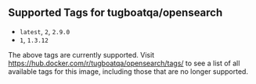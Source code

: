 ## Supported Tags for tugboatqa/opensearch

* `latest`, `2`, `2.9.0`
* `1`, `1.3.12`

The above tags are currently supported. Visit https://hub.docker.com/r/tugboatqa/opensearch/tags/ to see a list of all available tags for this image, including those that are no longer supported.

